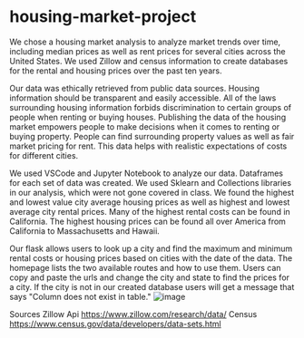 # housing-market-project

We chose a housing market analysis to analyze market trends over time, including median prices as well as rent prices for several cities across the United States. We used Zillow and census information to create databases for the rental and housing prices over the past ten years. 

Our data was ethically retrieved from public data sources. Housing information should be transparent and easily accessible. All of the laws surrounding housing information forbids discrimination to certain groups of people when renting or buying houses. Publishing the data of the housing market empowers people to make decisions when it comes to renting or buying property. People can find surrounding property values as well as fair market pricing for rent. This data helps with realistic expectations of costs for different cities. 

We used VSCode and Jupyter Notebook to analyze our data. Dataframes for each set of data was created. We used Sklearn and Collections libraries in our analysis, which were not gone covered in class. We found the highest and lowest value city average housing prices as well as highest and lowest average city rental prices. Many of the highest rental costs can be found in California. The highest housing prices can be found all over America from California to Massachusetts and Hawaii. 


Our flask allows users to look up a city and find the maximum and minimum rental costs or housing prices based on cities with the date of the data. The homepage lists the two available routes and how to use them. Users can copy and paste the urls and change the city and state to find the prices for a city. If the city is not in our created database users will get a message that says "Column does not exist in table." 
![image](https://github.com/brittnwatts/housing-market-project/assets/152021966/ff88c22f-334d-474a-99cc-e9952744475f)






Sources 
Zillow Api https://www.zillow.com/research/data/
Census https://www.census.gov/data/developers/data-sets.html



